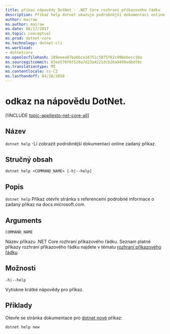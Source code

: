 ```yaml
---
title: příkaz nápovědy DotNet - .NET Core rozhraní příkazového řádku
description: Příkaz help dotnet ukazuje podrobnější dokumentaci online zadaný příkaz.
author: mairaw
ms.author: mairaw
ms.date: 08/17/2017
ms.topic: conceptual
ms.prod: dotnet-core
ms.technology: dotnet-cli
ms.workload:
- dotnetcore
ms.openlocfilehash: 189eeea87babbce16751c5875f62c990ebecc10a
ms.sourcegitcommit: 03ee570f6f528a7d23a4221dcb26a9498edbdf8c
ms.translationtype: MT
ms.contentlocale: cs-CZ
ms.lasthandoff: 04/28/2018
---
```

# <a name="dotnet-help-reference"></a>odkaz na nápovědu DotNet.

[!INCLUDE [topic-appliesto-net-core-all](../../../includes/topic-appliesto-net-core-2plus.md)]

## <a name="name"></a>Název

`dotnet help` -Li zobrazit podrobnější dokumentaci online zadaný příkaz.

## <a name="synopsis"></a>Stručný obsah

`dotnet help <COMMAND_NAME> [-h|--help]`

## <a name="description"></a>Popis

`dotnet help` Příkaz otevře stránka s referencemi podrobné informace o zadaný příkaz na docs.microsoft.com.

## <a name="arguments"></a>Arguments

`COMMAND_NAME`

Název příkazu .NET Core rozhraní příkazového řádku. Seznam platné příkazy rozhraní příkazového řádku najdete v tématu [rozhraní příkazového řádku](index.md#cli-commands).

## <a name="options"></a>Možnosti

`-h|--help`

Vytiskne krátké nápovědy pro příkaz.

## <a name="examples"></a>Příklady

Otevře se stránka dokumentace pro [dotnet nové](dotnet-new.md) příkaz:

`dotnet help new`

